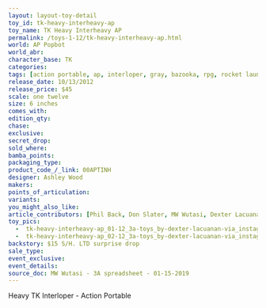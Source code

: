 ```yaml
---
layout: layout-toy-detail 
toy_id: tk-heavy-interheavy-ap
toy_name: TK Heavy Interheavy AP
permalink: /toys-1-12/tk-heavy-interheavy-ap.html
world: AP Popbot
world_abr: 
character_base: TK
categories: 
tags: [action portable, ap, interloper, gray, bazooka, rpg, rocket launcher, tomorrow kings] 
release_date: 10/13/2012
release_price: $45 
scale: one twelve
size: 6 inches
comes_with: 
edition_qty: 
chase: 
exclusive: 
secret_drop: 
sold_where: 
bamba_points: 
packaging_type: 
product_code_/_link: 00APTINH
designer: Ashley Wood
makers: 
points_of_articulation: 
variants: 
you_might_also_like: 
article_contributors: [Phil Back, Don Slater, MW Wutasi, Dexter Lacuanan]
toy_pics: 
  -  tk-heavy-interheavy-ap_01-12_3a-toys_by-dexter-lacuanan-via_instagram.jpg
  -  tk-heavy-interheavy-ap_02-12_3a-toys_by-dexter-lacuanan-via_instagram.jpg
backstory: $15 S/H. LTD surprise drop
sale_type: 
event_exclusive: 
event_details: 
source_doc: MW Wutasi - 3A spreadsheet - 01-15-2019
---
```

Heavy TK Interloper - Action Portable